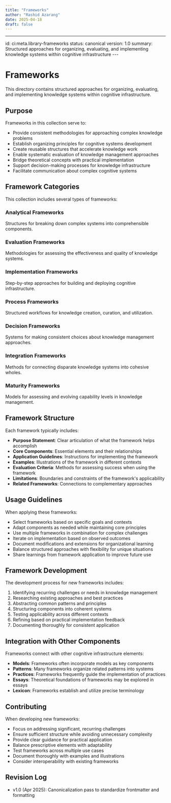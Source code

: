 ```yaml
---
title: "Frameworks"
author: "Rashid Azarang"
date: 2025-04-18
draft: false
---
```


---
id: ci:meta.library-frameworks
status: canonical
version: 1.0
summary: Structured approaches for organizing, evaluating, and implementing knowledge systems within cognitive infrastructure
---<!-- migrated from knowledge-base repo on 2025-04 -->



# Frameworks

This directory contains structured approaches for organizing, evaluating, and implementing knowledge systems within cognitive infrastructure.

## Purpose

Frameworks in this collection serve to:
- Provide consistent methodologies for approaching complex knowledge problems
- Establish organizing principles for cognitive systems development
- Create reusable structures that accelerate knowledge work
- Enable systematic evaluation of knowledge management approaches
- Bridge theoretical concepts with practical implementation
- Support decision-making processes for knowledge infrastructure
- Facilitate communication about complex cognitive systems

## Framework Categories

This collection includes several types of frameworks:

### Analytical Frameworks
Structures for breaking down complex systems into comprehensible components.

### Evaluation Frameworks
Methodologies for assessing the effectiveness and quality of knowledge systems.

### Implementation Frameworks
Step-by-step approaches for building and deploying cognitive infrastructure.

### Process Frameworks
Structured workflows for knowledge creation, curation, and utilization.

### Decision Frameworks
Systems for making consistent choices about knowledge management approaches.

### Integration Frameworks
Methods for connecting disparate knowledge systems into cohesive wholes.

### Maturity Frameworks
Models for assessing and evolving capability levels in knowledge management.

## Framework Structure

Each framework typically includes:
- **Purpose Statement**: Clear articulation of what the framework helps accomplish
- **Core Components**: Essential elements and their relationships
- **Application Guidelines**: Instructions for implementing the framework
- **Examples**: Illustrations of the framework in different contexts
- **Evaluation Criteria**: Methods for assessing success when using the framework
- **Limitations**: Boundaries and constraints of the framework's applicability
- **Related Frameworks**: Connections to complementary approaches

## Usage Guidelines

When applying these frameworks:
- Select frameworks based on specific goals and contexts
- Adapt components as needed while maintaining core principles
- Use multiple frameworks in combination for complex challenges
- Iterate on implementation based on observed outcomes
- Document modifications and extensions for organizational learning
- Balance structured approaches with flexibility for unique situations
- Share learnings from framework application to improve future use

## Framework Development

The development process for new frameworks includes:
1. Identifying recurring challenges or needs in knowledge management
2. Researching existing approaches and best practices
3. Abstracting common patterns and principles
4. Structuring components into coherent systems
5. Testing applicability across different contexts
6. Refining based on practical implementation feedback
7. Documenting thoroughly for consistent application

## Integration with Other Components

Frameworks connect with other cognitive infrastructure elements:
- **Models**: Frameworks often incorporate models as key components
- **Patterns**: Many frameworks organize related patterns into systems
- **Practices**: Frameworks frequently guide the implementation of practices
- **Essays**: Theoretical foundations of frameworks may be explored in essays
- **Lexicon**: Frameworks establish and utilize precise terminology

## Contributing

When developing new frameworks:
- Focus on addressing significant, recurring challenges
- Ensure sufficient structure while avoiding unnecessary complexity
- Provide clear guidance for practical application
- Balance prescriptive elements with adaptability
- Test frameworks across multiple use cases
- Document thoroughly with examples and illustrations
- Consider interoperability with existing frameworks

## Revision Log

- v1.0 (Apr 2025): Canonicalization pass to standardize frontmatter and formatting 